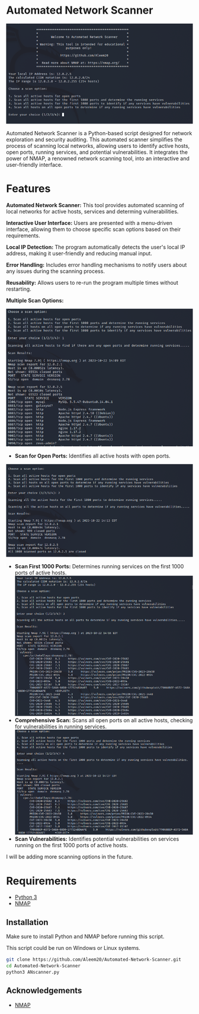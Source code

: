 


# Automated Network Scanner
![GitHub Logo](https://github.com/Aleem20/Automated-Network-Scanner/blob/main/images/main.PNG)

Automated Network Scanner is a Python-based script designed for network exploration and security auditing. This automated scanner simplifies the process of scanning local networks, allowing users to identify active hosts, open ports, running services, and potential vulnerabilities. It integrates the power of NMAP, a renowned network scanning tool, into an interactive and user-friendly interface.

# Features


**Automated Network Scanner:** This tool provides automated scanning of local networks for active hosts, services and determing vulnerabilities.

 **Interactive User Interface:** Users are presented with a menu-driven interface, allowing them to choose specific scan options based on their requirements.

**Local IP Detection:** The program automatically detects the user's local IP address, making it user-friendly and reducing manual input.

**Error Handling:** Includes error handling mechanisms to notify users about any issues during the scanning process.

**Reusability:** Allows users to re-run the program multiple times without restarting.

**Multiple Scan Options:**

![GitHub Logo](https://github.com/Aleem20/Automated-Network-Scanner/blob/main/images/sn1.PNG)
- **Scan for Open Ports:** Identifies all active hosts with open ports.

 
 ![GitHub Logo](https://github.com/Aleem20/Automated-Network-Scanner/blob/main/images/sn2.PNG)

- **Scan First 1000 Ports:** Determines running services on the first 1000 ports of active hosts.
![GitHub Logo](https://github.com/Aleem20/Automated-Network-Scanner/blob/main/images/sn3.PNG)
- **Comprehensive Scan:** Scans all open ports on all active hosts, checking for vulnerabilities in running services.
![GitHub Logo](https://github.com/Aleem20/Automated-Network-Scanner/blob/main/images/sn4.PNG)
- **Scan Vulnerabilities:** Identifies potential vulnerabilities on services running on the first 1000 ports of active hosts.

I will be adding more scanning options in the future.
# Requirements
- [Python 3](https://www.python.org/)
-  [NMAP](https://nmap.org/)




## Installation

Make sure to install Python and NMAP before running this script.

This script could be run on Windows or Linux systems. 
```bash
git clone https://github.com/Aleem20/Automated-Network-Scanner.git
cd Automated-Network-Scanner
python3 ANscanner.py
```
    
## Acknowledgements

 - [NMAP](https://nmap.org/)


